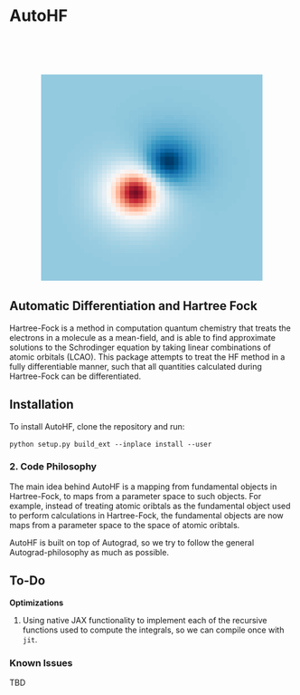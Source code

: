 # AutoHF
<p align="center">
  <br><br>
  <br><br>
  <img src="./examples/assets/header.png" />
</p>

## Automatic Differentiation and Hartree Fock

Hartree-Fock is a method in computation quantum chemistry that treats the electrons in a molecule as a mean-field, and is able to find approximate solutions to the 
Schrodinger equation by taking linear combinations of atomic orbitals (LCAO). This package attempts to treat the HF method in a fully differentiable manner, such that all quantities calculated during Hartree-Fock can be differentiated.

## Installation

To install AutoHF, clone the repository and run:

```
python setup.py build_ext --inplace install --user
```

### 2. Code Philosophy

The main idea behind AutoHF is a mapping from fundamental objects in Hartree-Fock, to maps from a parameter space to such objects. For example, instead of treating atomic oribtals as the fundamental
object used to perform calculations in Hartree-Fock, the fundamental objects are now maps from a parameter space to the space of atomic oribtals.

AutoHF is built on top of Autograd, so we try to follow the general Autograd-philosophy as much as possible.

## To-Do

**Optimizations**

1. Using native JAX functionality to implement each of the recursive functions used to compute the integrals, so we can compile once with `jit`.

### Known Issues

TBD
